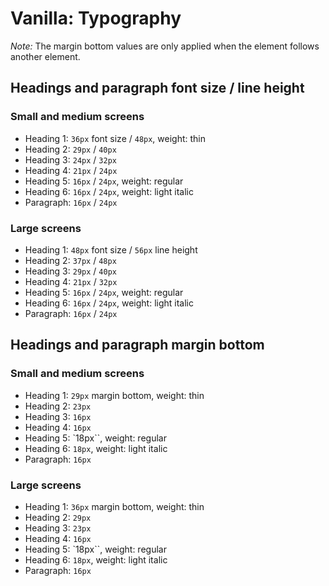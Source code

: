 # Vanilla: Typography

*Note:* The margin bottom values are only applied when the element follows another element.

## Headings and paragraph font size / line height

### Small and medium screens
- Heading 1: `36px` font size / `48px`, weight: thin
- Heading 2: `29px` / `40px`
- Heading 3: `24px` / `32px`
- Heading 4: `21px` / `24px`
- Heading 5: `16px` / `24px`, weight: regular
- Heading 6: `16px` / `24px`, weight: light italic
- Paragraph: `16px` / `24px`

### Large screens
- Heading 1: `48px` font size / `56px` line height
- Heading 2: `37px` / `48px`
- Heading 3: `29px` / `40px`
- Heading 4: `21px` / `32px`
- Heading 5: `16px` / `24px`, weight: regular
- Heading 6: `16px` / `24px`, weight: light italic
- Paragraph: `16px` / `24px`

## Headings and paragraph margin bottom

### Small and medium screens
- Heading 1: `29px` margin bottom, weight: thin
- Heading 2: `23px`
- Heading 3: `16px`
- Heading 4: `16px`
- Heading 5: `18px``, weight: regular
- Heading 6: `18px`, weight: light italic
- Paragraph: `16px`

### Large screens
- Heading 1: `36px` margin bottom, weight: thin
- Heading 2: `29px`
- Heading 3: `23px`
- Heading 4: `16px`
- Heading 5: `18px``, weight: regular
- Heading 6: `18px`, weight: light italic
- Paragraph: `16px`
